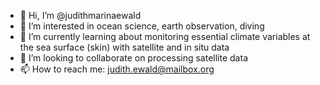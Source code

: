 - 👋 Hi, I’m @judithmarinaewald
- 👀 I’m interested in ocean science, earth observation, diving
- 🌱 I’m currently learning about monitoring essential climate variables at the sea surface (skin) with satellite and in situ data
- 💞️ I’m looking to collaborate on processing satellite data
- 📫 How to reach me: judith.ewald@mailbox.org

<!---
judithmarinaewald/judithmarinaewald is a ✨ special ✨ repository because its `README.md` (this file) appears on your GitHub profile.
You can click the Preview link to take a look at your changes.
--->
